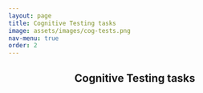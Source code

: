 ```yaml
---
layout: page
title: Cognitive Testing tasks
image: assets/images/cog-tests.png
nav-menu: true
order: 2
---
```


<!-- Main -->
<div id="main" class="alt">

<!-- One -->
<section id="one">
	<div class="inner">
		<header class="major">
			<h1>Cognitive Testing tasks</h1>
		</header>
